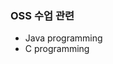 ### OSS 수업 관련
- Java programming
- C programming


<!--
**alex22054/alex22054** is a ✨ _special_ ✨ repository because its `README.md` (this file) appears on your GitHub profile.

Here are some ideas to get you started:

- Java programming
- C programming

- 🔭 I’m currently working on ...
- 🌱 I’m currently learning ...
- 👯 I’m looking to collaborate on ...
- 🤔 I’m looking for help with ...
- 💬 Ask me about ...
- 📫 How to reach me: ...
- 😄 Pronouns: ...
- ⚡ Fun fact: ...
-->
